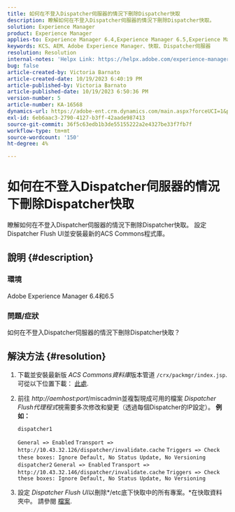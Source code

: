 ```yaml
---
title: 如何在不登入Dispatcher伺服器的情況下刪除Dispatcher快取
description: 瞭解如何在不登入Dispatcher伺服器的情況下刪除Dispatcher快取。
solution: Experience Manager
product: Experience Manager
applies-to: Experience Manager 6.4,Experience Manager 6.5,Experience Manager
keywords: KCS、AEM、Adobe Experience Manager、快取、Dispatcher伺服器
resolution: Resolution
internal-notes: 'Helpx Link: https://helpx.adobe.com/experience-manager/kb/How-to-delete-the-dispatcher-cache-without-logging-into-the-Dispatchers-AEM.html'
bug: false
article-created-by: Victoria Barnato
article-created-date: 10/19/2023 6:40:19 PM
article-published-by: Victoria Barnato
article-published-date: 10/19/2023 6:50:36 PM
version-number: 5
article-number: KA-16568
dynamics-url: https://adobe-ent.crm.dynamics.com/main.aspx?forceUCI=1&pagetype=entityrecord&etn=knowledgearticle&id=94f206ee-ae6e-ee11-8df0-6045bd006793
exl-id: 6eb6aac3-2790-4127-b3ff-42aade987413
source-git-commit: 36f5c63edb1b3de55155222a2e4327be33f7fb7f
workflow-type: tm+mt
source-wordcount: '150'
ht-degree: 4%

---
```


# 如何在不登入Dispatcher伺服器的情況下刪除Dispatcher快取


瞭解如何在不登入Dispatcher伺服器的情況下刪除Dispatcher快取。 設定Dispatcher Flush UI並安裝最新的ACS Commons程式庫。

## 說明 {#description}


### <b>環境</b>

Adobe Experience Manager 6.4和6.5



### <b>問題/症狀</b>

如何在不登入Dispatcher伺服器的情況下刪除Dispatcher快取？


## 解決方法 {#resolution}


1. 下載並安裝最新版 *ACS Commons資料庫*&#x200B;版本管道 `/crx/packmgr/index.jsp`. 可從以下位置下載： [此處](https://github.com/Adobe-Consulting-Services/acs-aem-commons/releases).
2. 前往 *http://aemhost:port*/miscadmin並複製現成可用的檔案 *Dispatcher Flush代理程式*視需要多次修改和變更（透過每個Dispatcher的IP設定）。
   <b>例如：</b>



   ```
   dispatcher1
   ```


   `General => Enabled`
   `Transport => http://10.43.32.126/dispatcher/invalidate.cache`
   `Triggers => Check these boxes: Ignore Default, No Status Update, No Versioning`
   ` `
   `dispatcher2`
   `General => Enabled`
   `Transport => http://10.43.32.146/dispatcher/invalidate.cache`
   `Triggers => Check these boxes: Ignore Default, No Status Update, No Versioning`
3. 設定 *Dispatcher Flush UI*&#x200B;以刪除*/etc底下快取中的所有專案。*在快取資料夾中。 請參閱 [檔案](https://adobe-consulting-services.github.io/acs-aem-commons/features/dispatcher-flush-ui/index.html).
